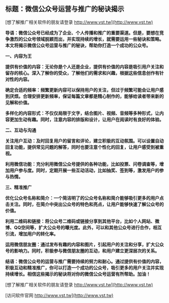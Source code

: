 ## **标题：微信公众号运营与推广的秘诀揭示**

[想了解推广相关软件的朋友请登录 http://www.vst.tw](http://www.vst.tw)

**导语：微信公众号已经成为了企业、个人传播和推广的重要渠道。但是，要想在竞争激烈的公众号领域脱颖而出，并实现持续的增长，就需要运用一些秘诀和策略。本文将揭示微信公众号运营与推广的秘诀，帮助你打造一个成功的公众号。**

**一、内容为王**

**提供有价值的内容：无论你是个人还是企业，提供有价值的内容是吸引用户关注和留存的核心。深入了解你的受众，了解他们的需求和兴趣，根据这些信息创作有针对性的内容。**

**确定合适的频率：频繁更新内容可以保持用户的关注，但过于频繁可能会让用户感到厌烦。合理安排更新频率，保证每篇文章都是精心制作的，能够给读者带来新的见解和价值。**

**多样化的内容形式：不仅仅局限于文字，结合图片、视频、音频等多种形式，让内容更加生动有趣。同时，注意内容的排版和设计，让用户在阅读时有良好的体验。**

**二、互动与沟通**

**关注用户互动：及时回复用户的留言和评论，建立积极的互动氛围。可以设置自动回复功能，提供常见问题的解答，同时也要注意个性化的回复，让用户感受到被重视。**

**利用微信功能：充分利用微信公众号提供的各种功能，比如投票、问卷调查等，增加用户参与度。同时，定期开展一些互动活动，比如抽奖、签到等，激发用户的参与热情。**

**三、精准推广**

**优化公众号名称和简介：一个简洁明了的公众号名称和简介能够吸引更多的用户点击关注。同时，在简介中突出公众号的特色和亮点，让用户能够快速了解公众号的价值。**

**利用二维码和链接：将公众号二维码或链接分享到其他平台，比如个人网站、微博、QQ空间等，扩大公众号的曝光度。此外，可以和其他公众号进行合作，相互引流，增加用户的转化率。**

**运用微信朋友圈：通过发布有趣的内容和图片，引起用户的关注和分享，扩大公众号的影响力。同时，积极参与微信朋友圈的互动，和用户建立更深层次的关系。**

**结语：微信公众号的运营与推广需要持续的努力和耐心。通过提供有价值的内容，积极互动和精准推广，你可以打造一个成功的公众号，吸引更多的用户关注并实现持续增长。相信这些揭示的秘诀将对你的微信公众号运营有所帮助。加油！**

[想了解推广相关软件的朋友请登录 http://www.vst.tw](http://www.vst.tw)


[访问软件官网 http://www.vst.tw](http://www.vst.tw)
